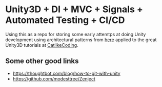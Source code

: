 # Unity3D + DI + MVC + Signals + Automated Testing + CI/CD

Using this as a repo for storing some early attemtps at doing Unity development using architectural patterns from [here](https://blog.extrawurst.org/gamedev/unity/programming/2020/11/11/scalable-unity-architecture.html) applied to the great Unity3D tutorials at [CatlikeCoding](https://catlikecoding.com/unity/tutorials/movement/sliding-a-sphere/).

## Some other good links

* https://thoughtbot.com/blog/how-to-git-with-unity
* https://github.com/modesttree/Zenject
